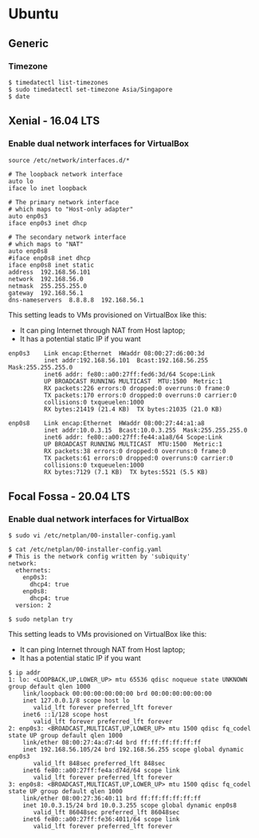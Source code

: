 # Ubuntu

## Generic

### Timezone

```text
$ timedatectl list-timezones
$ sudo timedatectl set-timezone Asia/Singapore
$ date
```

## Xenial - 16.04 LTS

### Enable dual network interfaces for VirtualBox

```text
source /etc/network/interfaces.d/*

# The loopback network interface
auto lo
iface lo inet loopback

# The primary network interface
# which maps to "Host-only adapter"
auto enp0s3
iface enp0s3 inet dhcp

# The secondary network interface
# which maps to "NAT"
auto enp0s8
#iface enp0s8 inet dhcp
iface enp0s8 inet static
address  192.168.56.101
network  192.168.56.0
netmask  255.255.255.0
gateway  192.168.56.1
dns-nameservers  8.8.8.8  192.168.56.1
```

This setting leads to VMs provisioned on VirtualBox like this:

* It can ping Internet through NAT from Host laptop;
* It has a potential static IP if you want

```text
enp0s3    Link encap:Ethernet  HWaddr 08:00:27:d6:00:3d
          inet addr:192.168.56.101  Bcast:192.168.56.255  Mask:255.255.255.0
          inet6 addr: fe80::a00:27ff:fed6:3d/64 Scope:Link
          UP BROADCAST RUNNING MULTICAST  MTU:1500  Metric:1
          RX packets:226 errors:0 dropped:0 overruns:0 frame:0
          TX packets:170 errors:0 dropped:0 overruns:0 carrier:0
          collisions:0 txqueuelen:1000
          RX bytes:21419 (21.4 KB)  TX bytes:21035 (21.0 KB)

enp0s8    Link encap:Ethernet  HWaddr 08:00:27:44:a1:a8
          inet addr:10.0.3.15  Bcast:10.0.3.255  Mask:255.255.255.0
          inet6 addr: fe80::a00:27ff:fe44:a1a8/64 Scope:Link
          UP BROADCAST RUNNING MULTICAST  MTU:1500  Metric:1
          RX packets:38 errors:0 dropped:0 overruns:0 frame:0
          TX packets:61 errors:0 dropped:0 overruns:0 carrier:0
          collisions:0 txqueuelen:1000
          RX bytes:7129 (7.1 KB)  TX bytes:5521 (5.5 KB)
```

## Focal Fossa - 20.04 LTS

### Enable dual network interfaces for VirtualBox

```text
$ sudo vi /etc/netplan/00-installer-config.yaml

$ cat /etc/netplan/00-installer-config.yaml
# This is the network config written by 'subiquity'
network:
  ethernets:
    enp0s3:
      dhcp4: true
    enp0s8:
      dhcp4: true
  version: 2
  
$ sudo netplan try
```

This setting leads to VMs provisioned on VirtualBox like this:

* It can ping Internet through NAT from Host laptop;
* It has a potential static IP if you want

```text
$ ip addr
1: lo: <LOOPBACK,UP,LOWER_UP> mtu 65536 qdisc noqueue state UNKNOWN group default qlen 1000
    link/loopback 00:00:00:00:00:00 brd 00:00:00:00:00:00
    inet 127.0.0.1/8 scope host lo
       valid_lft forever preferred_lft forever
    inet6 ::1/128 scope host
       valid_lft forever preferred_lft forever
2: enp0s3: <BROADCAST,MULTICAST,UP,LOWER_UP> mtu 1500 qdisc fq_codel state UP group default qlen 1000
    link/ether 08:00:27:4a:d7:4d brd ff:ff:ff:ff:ff:ff
    inet 192.168.56.105/24 brd 192.168.56.255 scope global dynamic enp0s3
       valid_lft 848sec preferred_lft 848sec
    inet6 fe80::a00:27ff:fe4a:d74d/64 scope link
       valid_lft forever preferred_lft forever
3: enp0s8: <BROADCAST,MULTICAST,UP,LOWER_UP> mtu 1500 qdisc fq_codel state UP group default qlen 1000
    link/ether 08:00:27:36:40:11 brd ff:ff:ff:ff:ff:ff
    inet 10.0.3.15/24 brd 10.0.3.255 scope global dynamic enp0s8
       valid_lft 86048sec preferred_lft 86048sec
    inet6 fe80::a00:27ff:fe36:4011/64 scope link
       valid_lft forever preferred_lft forever
```

